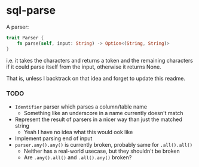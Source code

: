 # sql-parse

A parser:

```rust
trait Parser {
    fn parse(self, input: String) -> Option<(String, String)>
}
```

i.e. it takes the characters and returns a token and the remaining characters if it could parse itself from the input,
otherwise it returns None.

That is, unless I backtrack on that idea and forget to update this readme.

### TODO
- `Identifier` parser which parses a column/table name
    - Something like an underscore in a name currently doesn't match
- Represent the result of parsers in a nicer way than just the matched string
    - Yeah I have no idea what this would ook like
- Implement parsing end of input
- `parser.any().any()` is currently broken, probably same for `.all().all()`
    - Neither has a real-world usecase, but they shouldn't be broken
    - Are `.any().all()` and `.all().any()` broken?
